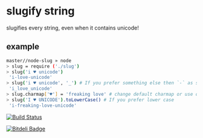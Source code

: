 # slugify string

slugifies every string, even when it contains unicode!

## example

```bash
master//node-slug » node
> slug = require ('./slug')
> slug('i ♥ unicode')
 'i-love-unicode'
> slug('i ♥ unicode', '_') # If you prefer something else then `-` as seperator
 'i_love_unicode'
> slug.charmap['♥'] = 'freaking love' # change default charmap or use option {charmap:{…}} as 2. argument
> slug('I ♥ UNICODE').toLowerCase() # If you prefer lower case
 'i-freaking-love-unicode'
```

[![Build Status](https://secure.travis-ci.org/dodo/node-slug.png)](http://travis-ci.org/dodo/node-slug)

[![Bitdeli Badge](https://d2weczhvl823v0.cloudfront.net/dodo/node-slug/trend.png)](https://bitdeli.com/free "Bitdeli Badge")

